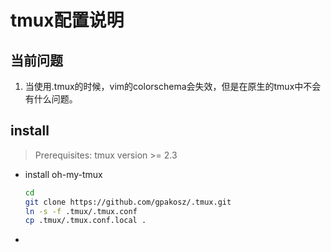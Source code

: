 # tmux配置说明

## 当前问题

1. 当使用.tmux的时候，vim的colorschema会失效，但是在原生的tmux中不会有什么问题。

## install

> Prerequisites: tmux version >= 2.3

- install oh-my-tmux
    
    ```bash
    cd
    git clone https://github.com/gpakosz/.tmux.git
    ln -s -f .tmux/.tmux.conf
    cp .tmux/.tmux.conf.local .
    ```
- 
